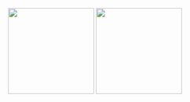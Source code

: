 <div align="center">

<img height="175" src="https://github-readme-stats.vercel.app/api?username=Wonderfulhowl&theme=dark&hide_border=true&include_all_commits=true&count_private=true&text_color=fff&icon_color=fff&title_color=fff&bg_color=0d1117&show_icons=true">

<img height="175" src="https://github-readme-stats.vercel.app/api/top-langs/?username=Wonderfulhowl&theme=dark&hide_border=true&include_all_commits=true&count_private=true&layout=compact&text_color=fff&icon_color=fff&title_color=fff&bg_color=0d1117&show_icons=true">

</div>